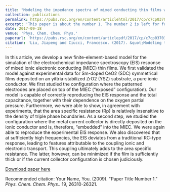 ```yaml
---
title: "Modeling the impedance spectra of mixed conducting thin films with exposed and embedded current collectors"
collection: publications
permalink: https://pubs.rsc.org/en/content/articlehtml/2017/cp/c7cp03703a
excerpt: 'This paper is about the number 1. The number 2 is left for future work.'
date: 2017-09-18
venue: 'Phys. Chem. Chem. Phys.'
paperurl: 'https://pubs.rsc.org/en/content/articlepdf/2017/cp/c7cp03703a'
citation: 'Liu, Jiapeng and Ciucci, Francesco. (2017). &quot;Modeling the impedance spectra of mixed conducting thin films with exposed and embedded current collectors.&quot; <i>Phys. Chem. Chem. Phys.</i>. 19, 26310-26321.'
---
```

In this article, we develop a new finite-element-based model for the simulation of the electrochemical impedance spectroscopy (EIS) response of mixed ionic electronic conducting (MIEC) thin films. We first validated the model against experimental data for Sm-doped CeO2 (SDC) symmetrical films deposited on an yittria-stabilized ZrO2 (YSZ) substrate, a pure ionic conductor. We first studied the configuration where the patterned electrodes are placed on top of the MIEC (“exposed” configuration). Our model is capable of correctly reproducing the EIS response and the total capacitance, together with their dependence on the oxygen partial pressure. Furthermore, we were able to show, in agreement with experiments, that the area specific resistance (Rp) is relatively insensitive to the density of triple phase boundaries. As a second step, we studied the configuration where the metal current collector is directly deposited on the ionic conductor and is, therefore, “embedded” into the MIEC. We were again able to reproduce the experimental EIS response. We also discovered that at sufficiently high frequencies, the EIS deviates from a traditional RC-type response, leading to features attributable to the coupling ionic and electronic transport. This coupling ultimately adds to the area specific resistance. The latter, however, can be minimized if the film is sufficiently thick or if the current collector configuration is chosen judiciously.

[Download paper here](http://academicpages.github.io/files/paper1.pdf)

Recommended citation: Your Name, You. (2009). "Paper Title Number 1." <i>Phys. Chem. Chem. Phys.</i>. 19, 26310-26321.